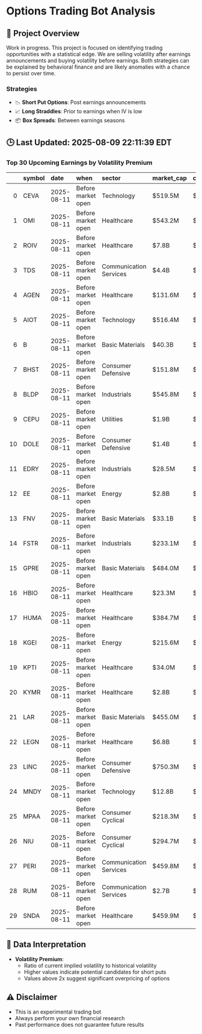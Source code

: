 # Options Trading Bot Analysis

## 🚀 Project Overview
Work in progress. This project is focused on identifying trading opportunities with a statistical edge.
We are selling volatility after earnings announcements and buying volatility before earnings.
Both strategies can be explained by behavioral finance and are likely anomalies with a chance to persist over time.

### Strategies
- 📉 **Short Put Options**: Post earnings announcements
- 📈 **Long Straddles**: Prior to earnings when IV is low
- 📦 **Box Spreads**: Between earnings seasons

## 🕒 Last Updated: 2025-08-09 22:11:39 EDT

### Top 30 Upcoming Earnings by Volatility Premium

|    | symbol   | date       | when               | sector                 | market_cap   | close   | hv_current   | iv_current   | vol_premium   |
|---:|:---------|:-----------|:-------------------|:-----------------------|:-------------|:--------|:-------------|:-------------|:--------------|
|  0 | CEVA     | 2025-08-11 | Before market open | Technology             | $519.5M      | $21.18  | 35.57%       | 67.68%       | 1.90x         |
|  1 | OMI      | 2025-08-11 | Before market open | Healthcare             | $543.2M      | $6.31   | 65.20%       | 114.02%      | 1.75x         |
|  2 | ROIV     | 2025-08-11 | Before market open | Healthcare             | $7.8B        | $11.55  | 25.24%       | 42.43%       | 1.68x         |
|  3 | TDS      | 2025-08-11 | Before market open | Communication Services | $4.4B        | $38.27  | 40.14%       | 50.01%       | 1.25x         |
|  4 | AGEN     | 2025-08-11 | Before market open | Healthcare             | $131.6M      | $4.76   | nan%         | nan%         | nanx          |
|  5 | AIOT     | 2025-08-11 | Before market open | Technology             | $516.4M      | $3.97   | nan%         | nan%         | nanx          |
|  6 | B        | 2025-08-11 | Before market open | Basic Materials        | $40.3B       | $23.07  | nan%         | nan%         | nanx          |
|  7 | BHST     | 2025-08-11 | Before market open | Consumer Defensive     | $151.8M      | $8.10   | nan%         | nan%         | nanx          |
|  8 | BLDP     | 2025-08-11 | Before market open | Industrials            | $545.8M      | $1.85   | nan%         | nan%         | nanx          |
|  9 | CEPU     | 2025-08-11 | Before market open | Utilities              | $1.9B        | $12.96  | nan%         | nan%         | nanx          |
| 10 | DOLE     | 2025-08-11 | Before market open | Consumer Defensive     | $1.4B        | $14.59  | nan%         | nan%         | nanx          |
| 11 | EDRY     | 2025-08-11 | Before market open | Industrials            | $28.5M       | $10.52  | nan%         | nan%         | nanx          |
| 12 | EE       | 2025-08-11 | Before market open | Energy                 | $2.8B        | $24.42  | nan%         | nan%         | nanx          |
| 13 | FNV      | 2025-08-11 | Before market open | Basic Materials        | $33.1B       | $171.46 | nan%         | nan%         | nanx          |
| 14 | FSTR     | 2025-08-11 | Before market open | Industrials            | $233.1M      | $22.50  | nan%         | nan%         | nanx          |
| 15 | GPRE     | 2025-08-11 | Before market open | Basic Materials        | $484.0M      | $7.31   | nan%         | nan%         | nanx          |
| 16 | HBIO     | 2025-08-11 | Before market open | Healthcare             | $23.3M       | $0.51   | nan%         | nan%         | nanx          |
| 17 | HUMA     | 2025-08-11 | Before market open | Healthcare             | $384.7M      | $2.47   | nan%         | nan%         | nanx          |
| 18 | KGEI     | 2025-08-11 | Before market open | Energy                 | $215.6M      | $6.06   | nan%         | nan%         | nanx          |
| 19 | KPTI     | 2025-08-11 | Before market open | Healthcare             | $34.0M       | $3.97   | nan%         | nan%         | nanx          |
| 20 | KYMR     | 2025-08-11 | Before market open | Healthcare             | $2.8B        | $40.85  | nan%         | nan%         | nanx          |
| 21 | LAR      | 2025-08-11 | Before market open | Basic Materials        | $455.0M      | $2.69   | nan%         | nan%         | nanx          |
| 22 | LEGN     | 2025-08-11 | Before market open | Healthcare             | $6.8B        | $37.43  | nan%         | nan%         | nanx          |
| 23 | LINC     | 2025-08-11 | Before market open | Consumer Defensive     | $750.3M      | $23.54  | nan%         | nan%         | nanx          |
| 24 | MNDY     | 2025-08-11 | Before market open | Technology             | $12.8B       | $247.40 | nan%         | nan%         | nanx          |
| 25 | MPAA     | 2025-08-11 | Before market open | Consumer Cyclical      | $218.3M      | $11.25  | nan%         | nan%         | nanx          |
| 26 | NIU      | 2025-08-11 | Before market open | Consumer Cyclical      | $294.7M      | $3.74   | nan%         | nan%         | nanx          |
| 27 | PERI     | 2025-08-11 | Before market open | Communication Services | $459.8M      | $9.97   | nan%         | nan%         | nanx          |
| 28 | RUM      | 2025-08-11 | Before market open | Communication Services | $2.7B        | $8.05   | nan%         | nan%         | nanx          |
| 29 | SNDA     | 2025-08-11 | Before market open | Healthcare             | $459.9M      | $24.27  | nan%         | nan%         | nanx          |

## 📝 Data Interpretation

- **Volatility Premium**: 
  - Ratio of current implied volatility to historical volatility
  - Higher values indicate potential candidates for short puts
  - Values above 2x suggest significant overpricing of options

## ⚠️ Disclaimer
- This is an experimental trading bot
- Always perform your own financial research
- Past performance does not guarantee future results
